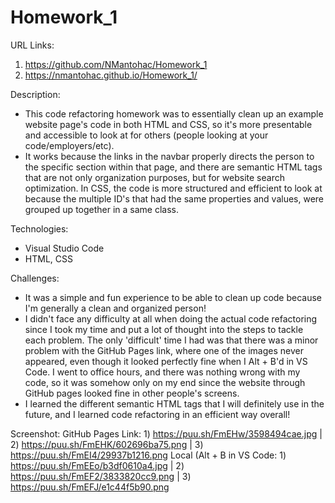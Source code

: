 # Homework_1

URL Links:
  1) https://github.com/NMantohac/Homework_1
  2) https://nmantohac.github.io/Homework_1/

Description:
  - This code refactoring homework was to essentially clean up an example website page's code in both HTML and CSS, so it's more 
    presentable and accessible to look at for others (people looking at your code/employers/etc).
  - It works because the links in the navbar properly directs the person to the specific section within that page, and there are 
    semantic HTML tags that are not only organization purposes, but for website search optimization. In CSS, the code is more structured 
    and efficient to look at because the multiple ID's that had the same properties and values, were grouped up together in a same class. 
    
Technologies:
  - Visual Studio Code
  - HTML, CSS
  
Challenges:
  - It was a simple and fun experience to be able to clean up code because I'm generally a clean and organized person! 
  - I didn't face any difficulty at all when doing the actual code refactoring since I took my time and put a lot of thought into the
    steps to tackle each problem. The only 'difficult' time I had was that there was a minor problem with the GitHub Pages link, where
    one of the images never appeared, even though it looked perfectly fine when I Alt + B'd in VS Code. I went to office hours, and
    there was nothing wrong with my code, so it was somehow only on my end since the website through GitHub pages looked fine in other
    people's screens.
  - I learned the different semantic HTML tags that I will definitely use in the future, and I learned code refactoring in an efficient
    way overall!
    
Screenshot:
  GitHub Pages Link: 1) https://puu.sh/FmEHw/3598494cae.jpg | 2) https://puu.sh/FmEHK/602696ba75.png | 
                     3) https://puu.sh/FmEI4/29937b1216.png
  Local (Alt + B in VS Code: 1) https://puu.sh/FmEEo/b3df0610a4.jpg | 2) https://puu.sh/FmEF2/3833820cc9.png |
                             3) https://puu.sh/FmEFJ/e1c44f5b90.png
